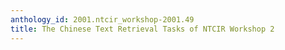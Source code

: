 ```yaml
---
anthology_id: 2001.ntcir_workshop-2001.49
title: The Chinese Text Retrieval Tasks of NTCIR Workshop 2
---
```

